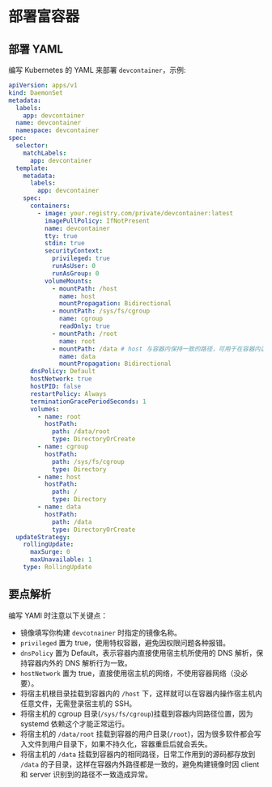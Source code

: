 # 部署富容器

## 部署 YAML

编写 Kubernetes 的 YAML 来部署 `devcontainer`，示例:


```yaml title="devcontainer.yaml"
apiVersion: apps/v1
kind: DaemonSet
metadata:
  labels:
    app: devcontainer
  name: devcontainer
  namespace: devcontainer
spec:
  selector:
    matchLabels:
      app: devcontainer
  template:
    metadata:
      labels:
        app: devcontainer
    spec:
      containers:
        - image: your.registry.com/private/devcontainer:latest
          imagePullPolicy: IfNotPresent
          name: devcontainer
          tty: true
          stdin: true
          securityContext:
            privileged: true
            runAsUser: 0
            runAsGroup: 0
          volumeMounts:
            - mountPath: /host
              name: host
              mountPropagation: Bidirectional
            - mountPath: /sys/fs/cgroup
              name: cgroup
              readOnly: true
            - mountPath: /root
              name: root
            - mountPath: /data # host 与容器内保持一致的路径，可用于在容器内运行某些项目的容器构建脚本，路径一致方便host上的dockerd对项目路径mount进容器
              name: data
              mountPropagation: Bidirectional
      dnsPolicy: Default
      hostNetwork: true
      hostPID: false
      restartPolicy: Always
      terminationGracePeriodSeconds: 1
      volumes:
        - name: root
          hostPath:
            path: /data/root
            type: DirectoryOrCreate
        - name: cgroup
          hostPath:
            path: /sys/fs/cgroup
            type: Directory
        - name: host
          hostPath:
            path: /
            type: Directory
        - name: data
          hostPath:
            path: /data
            type: DirectoryOrCreate
  updateStrategy:
    rollingUpdate:
      maxSurge: 0
      maxUnavailable: 1
    type: RollingUpdate
```

## 要点解析

编写 YAMl 时注意以下关键点：
* 镜像填写你构建 `devcotnainer` 时指定的镜像名称。
* `privileged` 置为 true，使用特权容器，避免因权限问题各种报错。
* `dnsPolicy` 置为 Default，表示容器内直接使用宿主机所使用的 DNS 解析，保持容器内外的 DNS 解析行为一致。
* `hostNetwork` 置为 true，直接使用宿主机的网络，不使用容器网络（没必要）。
* 将宿主机根目录挂载到容器内的 `/host` 下，这样就可以在容器内操作宿主机内任意文件，无需登录宿主机的 SSH。
* 将宿主机的 cgroup 目录(`/sys/fs/cgroup`)挂载到容器内同路径位置，因为 systemd 依赖这个才能正常运行。
* 将宿主机的 `/data/root` 挂载到容器的用户目录(`/root`)，因为很多软件都会写入文件到用户目录下，如果不持久化，容器重启后就会丢失。
* 将宿主机的 `/data` 挂载到容器内的相同路径，日常工作用到的源码都存放到 `/data` 的子目录，这样在容器内外路径都是一致的，避免构建镜像时因 client 和 server 识别到的路径不一致造成异常。
